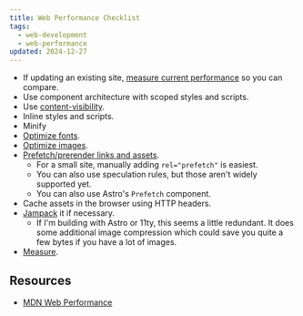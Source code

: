 ```yaml
---
title: Web Performance Checklist
tags:
  - web-development
  - web-performance
updated: 2024-12-27
---
```


- If updating an existing site, [measure current performance](notes/measure-web-performance.md) so you can compare.
- Use component architecture with scoped styles and scripts.
- Use [content-visibility](https://developer.mozilla.org/en-US/docs/Web/CSS/content-visibility).
- Inline styles and scripts.
- Minify
- [Optimize fonts](notes/optimize-web-fonts.md).
- [Optimize images](notes/how-to-optimize-web-images.md).
- [Prefetch/prerender links and assets](https://developer.mozilla.org/en-US/docs/Web/HTML/Element/script/type/speculationrules).
	- For a small site, manually adding `rel="prefetch"` is easiest.
	- You can also use speculation rules, but those aren't widely supported yet.
	- You can also use Astro's `Prefetch` component.
- Cache assets in the browser using HTTP headers.
- [Jampack](notes/jampack.md) it if necessary.
	- If I'm building with Astro or 11ty, this seems a little redundant. It does some additional image compression which could save you quite a few bytes if you have a lot of images.
- [Measure](notes/measure-web-performance.md).

## Resources

- [MDN Web Performance](https://developer.mozilla.org/en-US/docs/Learn_web_development/Extensions/Performance)